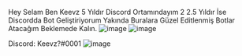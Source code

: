 Hey Selam Ben Keevz 5 Yıldır Discord Ortamındayım 2 2.5 Yıldır İse Discordda Bot Geliştiriyorum Yakında Buralara Güzel Editlenmiş Botlar Atacağım Beklemede Kalın.
![image](https://user-images.githubusercontent.com/118479147/202539625-f580f582-8e44-4806-b5b3-c561cd4b63aa.png)
![image](https://user-images.githubusercontent.com/118479147/202539701-7a35f3fb-5fa8-4432-8ba5-9c16d78a2026.png)

Discord: Keevz?#0001
![image](https://user-images.githubusercontent.com/118479147/202539485-8cfaaaf7-4e78-40c4-a274-29331d125d62.png)
